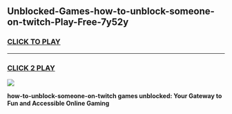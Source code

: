 
## Unblocked-Games-how-to-unblock-someone-on-twitch-Play-Free-7y52y
<h3>
<a href="https://premium76.site?title=how-to-unblock-someone-on-twitch&ref=12A">CLICK TO PLAY</a></h3>
<hr>

<h3>
<a href="https://premium76.site?title=how-to-unblock-someone-on-twitch&ref=12A">CLICK 2 PLAY</a>
  
</h3>

<a href="https://premium76.site?title=how-to-unblock-someone-on-twitch&ref=12A"><img src="https://clearcache.store/games.png"></a>


**how-to-unblock-someone-on-twitch games unblocked: Your Gateway to Fun and Accessible Online Gaming**

